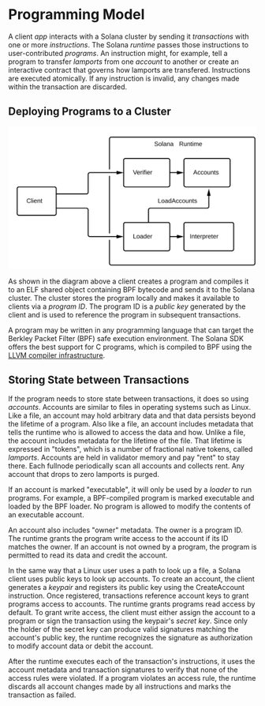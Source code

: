# Programming Model

A client _app_ interacts with a Solana cluster by sending it _transactions_ with one or more _instructions_. The Solana _runtime_ passes those instructions to user-contributed _programs_. An instruction might, for example, tell a program to transfer _lamports_ from one _account_ to another or create an interactive contract that governs how lamports are transfered. Instructions are executed atomically. If any instruction is invalid, any changes made within the transaction are discarded.

## Deploying Programs to a Cluster

![SDK tools](../.gitbook/assets/sdk-tools%20%282%29.svg)

As shown in the diagram above a client creates a program and compiles it to an ELF shared object containing BPF bytecode and sends it to the Solana cluster. The cluster stores the program locally and makes it available to clients via a _program ID_. The program ID is a _public key_ generated by the client and is used to reference the program in subsequent transactions.

A program may be written in any programming language that can target the Berkley Packet Filter \(BPF\) safe execution environment. The Solana SDK offers the best support for C programs, which is compiled to BPF using the [LLVM compiler infrastructure](https://llvm.org).

## Storing State between Transactions

If the program needs to store state between transactions, it does so using _accounts_. Accounts are similar to files in operating systems such as Linux. Like a file, an account may hold arbitrary data and that data persists beyond the lifetime of a program. Also like a file, an account includes metadata that tells the runtime who is allowed to access the data and how. Unlike a file, the account includes metadata for the lifetime of the file. That lifetime is expressed in "tokens", which is a number of fractional native tokens, called _lamports_. Accounts are held in validator memory and pay "rent" to stay there. Each fullnode periodically scan all accounts and collects rent. Any account that drops to zero lamports is purged.

If an account is marked "executable", it will only be used by a _loader_ to run programs. For example, a BPF-compiled program is marked executable and loaded by the BPF loader. No program is allowed to modify the contents of an executable account.

An account also includes "owner" metadata. The owner is a program ID. The runtime grants the program write access to the account if its ID matches the owner. If an account is not owned by a program, the program is permitted to read its data and credit the account.

In the same way that a Linux user uses a path to look up a file, a Solana client uses public keys to look up accounts. To create an account, the client generates a _keypair_ and registers its public key using the CreateAccount instruction. Once registered, transactions reference account keys to grant programs access to accounts. The runtime grants programs read access by default. To grant write access, the client must either assign the account to a program or sign the transaction using the keypair's _secret key_. Since only the holder of the secret key can produce valid signatures matching the account's public key, the runtime recognizes the signature as authorization to modify account data or debit the account.

After the runtime executes each of the transaction's instructions, it uses the account metadata and transaction signatures to verify that none of the access rules were violated. If a program violates an access rule, the runtime discards all account changes made by all instructions and marks the transaction as failed.

